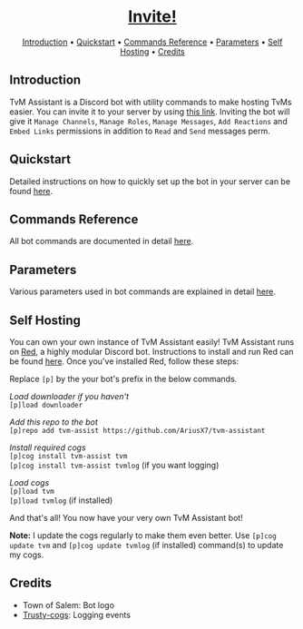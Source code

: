 <h1 align="center">
  <a href="https://discordapp.com/api/oauth2/authorize?client_id=680383600725590020&permissions=268494928&scope=bot">
  Invite!
  </a>
  <br>
</h1>

<p align="center">
  <a href="introduction">Introduction</a>
  •
  <a href="quickstart">Quickstart</a>
  •
  <a href="commands-reference">Commands Reference</a>
  •
  <a href="parameters">Parameters</a>
  •
  <a href="#self-hosting">Self Hosting</a>
  •
  <a href="#credits">Credits</a>
</p>

## Introduction

TvM Assistant is a Discord bot with utility commands to make hosting TvMs easier. You can invite it to your server by using [this link](https://discordapp.com/api/oauth2/authorize?client_id=680383600725590020&permissions=268494928&scope=bot). Inviting the bot will give it `Manage Channels`, `Manage Roles`, `Manage Messages`, `Add Reactions` and `Embed Links` permissions in addition to `Read` and `Send` messages perm.

## Quickstart

Detailed instructions on how to quickly set up the bot in your server can be found [here](quickstart).

## Commands Reference

All bot commands are documented in detail [here](commands-reference).

## Parameters

Various parameters used in bot commands are explained in detail [here](parameters).

## Self Hosting

You can own your own instance of TvM Assistant easily! TvM Assistant runs on [Red](https://github.com/Cog-Creators/Red-DiscordBot), a highly modular Discord bot. Instructions to install and run Red can be found [here](https://github.com/Cog-Creators/Red-DiscordBot#installation). Once you've installed Red, follow these steps:

Replace `[p]` by the your bot's prefix in the below commands.

*Load downloader if you haven't*  
`[p]load downloader`

*Add this repo to the bot*  
`[p]repo add tvm-assist https://github.com/AriusX7/tvm-assistant`

*Install required cogs*  
`[p]cog install tvm-assist tvm`  
`[p]cog install tvm-assist tvmlog` (if you want logging)

*Load cogs*  
`[p]load tvm`  
`[p]load tvmlog` (if installed)  

And that's all! You now have your very own TvM Assistant bot!

**Note:** I update the cogs regularly to make them even better. Use `[p]cog update tvm` and `[p]cog update tvmlog` (if installed) command(s) to update my cogs.

## Credits

- Town of Salem: Bot logo
- [Trusty-cogs](https://github.com/TrustyJAID/Trusty-cogs): Logging events
